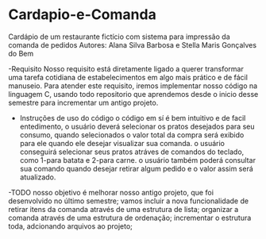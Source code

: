 # Cardapio-e-Comanda
Cardápio de um restaurante fictício com sistema para impressão da comanda de pedidos 
Autores: Alana Silva Barbosa e Stella Maris Gonçalves do Bem 

-Requisito
Nosso requisito está diretamente ligado a querer transformar uma tarefa cotidiana de estabelecimentos em algo mais prático e de fácil manuseio. Para atender este requisito, iremos implementar nosso código na linguagem C, usando todo repositorio que aprendemos desde o inicio desse semestre para incrementar um antigo projeto. 

  - Instruções de uso do código
  o código em sí é bem intuitivo e de facil entedimento, o usuário deverá selecionar os pratos desejados para seu consumo, quando selecionados o valor total da compra será exibido para ele quando ele desejar visualizar sua comanda. 
  o usuário conseguirá selecionar seus pratos atráves de comandos do teclado, como 1-para batata e 2-para carne.
  o usuário também poderá consultar sua comando quando desejar retirar algum pedido e o valor assim será atualizado. 
  
  -TODO
  nosso objetivo é melhorar nosso antigo projeto, que foi desenvolvido no último semestre;
  vamos incluir a nova funcionalidade de retirar itens da comanda através de uma estrutura de lista;
  organizar a comanda através de uma estrutura de ordenação; 
  incrementar o estrutura toda, adcionando arquivos ao projeto; 
  
  
  
